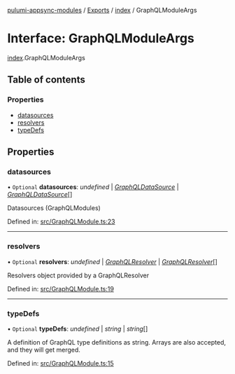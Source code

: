 [pulumi-appsync-modules](../README.md) / [Exports](../modules.md) / [index](../modules/index.md) / GraphQLModuleArgs

# Interface: GraphQLModuleArgs

[index](../modules/index.md).GraphQLModuleArgs

## Table of contents

### Properties

- [datasources](index.graphqlmoduleargs.md#datasources)
- [resolvers](index.graphqlmoduleargs.md#resolvers)
- [typeDefs](index.graphqlmoduleargs.md#typedefs)

## Properties

### datasources

• `Optional` **datasources**: *undefined* \| [*GraphQLDataSource*](../classes/graphqldatasource.graphqldatasource-1.md) \| [*GraphQLDataSource*](../classes/graphqldatasource.graphqldatasource-1.md)[]

Datasources (GraphQLModules)

Defined in: [src/GraphQLModule.ts:23](https://github.com/bjerkio/pulumi-appsync-modules/blob/2a7a038/src/GraphQLModule.ts#L23)

___

### resolvers

• `Optional` **resolvers**: *undefined* \| [*GraphQLResolver*](../classes/graphqlresolver.graphqlresolver-1.md) \| [*GraphQLResolver*](../classes/graphqlresolver.graphqlresolver-1.md)[]

Resolvers object provided by a GraphQLResolver

Defined in: [src/GraphQLModule.ts:19](https://github.com/bjerkio/pulumi-appsync-modules/blob/2a7a038/src/GraphQLModule.ts#L19)

___

### typeDefs

• `Optional` **typeDefs**: *undefined* \| *string* \| *string*[]

A definition of GraphQL type definitions as string.
Arrays are also accepted, and they will get merged.

Defined in: [src/GraphQLModule.ts:15](https://github.com/bjerkio/pulumi-appsync-modules/blob/2a7a038/src/GraphQLModule.ts#L15)
